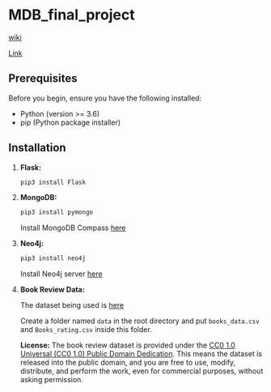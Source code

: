 # MDB_final_project

[wiki](https://github.com/RoyH11/MDB_final_project/wiki)

[Link]()

## Prerequisites

Before you begin, ensure you have the following installed:

- Python (version >= 3.6)
- pip (Python package installer)

## Installation

1. **Flask:**
   ```bash
   pip3 install Flask
   ```

2. **MongoDB:**
   ```bash
   pip3 install pymongo
   ```
   Install MongoDB Compass [here](https://www.mongodb.com/try/download/compass)

3. **Neo4j:**
   ```bash
   pip3 install neo4j
   ```
   Install Neo4j server [here](https://neo4j.com/download/)

4. **Book Review Data:**
   
   The dataset being used is [here](https://www.kaggle.com/datasets/mohamedbakhet/amazon-books-reviews?select=books_data.csv)

   Create a folder named `data` in the root directory and put `books_data.csv` and `Books_rating.csv` inside this folder.

   **License:**
   The book review dataset is provided under the [CC0 1.0 Universal (CC0 1.0) Public Domain Dedication](https://creativecommons.org/publicdomain/zero/1.0/). This means the dataset is released into the public domain, and you are free to use, modify, distribute, and perform the work, even for commercial purposes, without asking permission.
